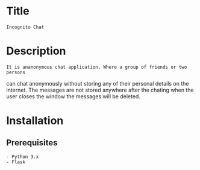 # Title
    Incognito Chat

# Description
    It is ananonymous chat application. Where a group of friends or two persons 
can chat anonymously without storing any of their personal details on the internet. The messages are not stored anywhere after the chating when the user closes the window the messages will be deleted.

# Installation

## Prerequisites
    - Python 3.x
    - Flask
